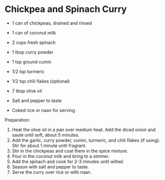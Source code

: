 Chickpea and Spinach Curry
===========================


- 1 can of chickpeas, drained and rinsed
- 1 can of coconut milk
- 2 cups fresh spinach

- 1 tbsp curry powder
- 1 tsp ground cumin
- 1/2 tsp turmeric
- 1/2 tsp chili flakes (optional)
- 7 tbsp olive oil
- Salt and pepper to taste
- Coked rice or naan for serving

Preparation:
1. Heat the olive oil in a pan over medium heat. Add the diced onion and sauté until soft, about 5 minutes.
2. Add the garlic, curry powder, cumin, turmeric, and chili flakes (if using). Stir for about 1 minute until fragrant.
3. Stir in the chickpeas and coat them in the spice mixture.
4. Pour in the coconut milk and bring to a simmer.
5. Add the spinach and cook for 2-3 minutes until wilted.
6. Season with salt and pepper to taste.
7. Serve the curry over rice or with naan.